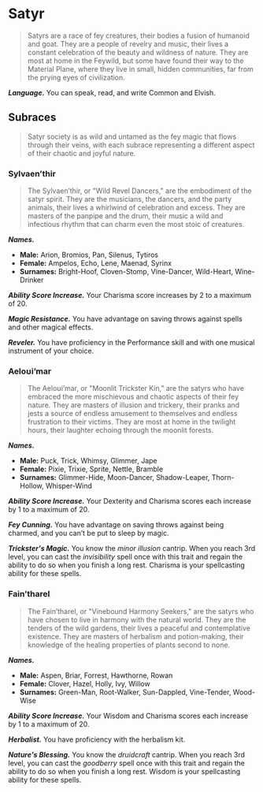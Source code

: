 # Satyr

> Satyrs are a race of fey creatures, their bodies a fusion of humanoid and goat. They are a people of revelry and music, their lives a constant celebration of the beauty and wildness of nature. They are most at home in the Feywild, but some have found their way to the Material Plane, where they live in small, hidden communities, far from the prying eyes of civilization.

***Language.*** You can speak, read, and write Common and Elvish.

## Subraces

> Satyr society is as wild and untamed as the fey magic that flows through their veins, with each subrace representing a different aspect of their chaotic and joyful nature.

### Sylvaen’thir

> The Sylvaen’thir, or "Wild Revel Dancers," are the embodiment of the satyr spirit. They are the musicians, the dancers, and the party animals, their lives a whirlwind of celebration and excess. They are masters of the panpipe and the drum, their music a wild and infectious rhythm that can charm even the most stoic of creatures.

***Names.***
*   **Male:** Arion, Bromios, Pan, Silenus, Tytiros
*   **Female:** Ampelos, Echo, Lene, Maenad, Syrinx
*   **Surnames:** Bright-Hoof, Cloven-Stomp, Vine-Dancer, Wild-Heart, Wine-Drinker

***Ability Score Increase.*** Your Charisma score increases by 2 to a maximum of 20.

***Magic Resistance.*** You have advantage on saving throws against spells and other magical effects.

***Reveler.*** You have proficiency in the Performance skill and with one musical instrument of your choice.

### Aeloʊi’mar

> The Aeloʊi’mar, or "Moonlit Trickster Kin," are the satyrs who have embraced the more mischievous and chaotic aspects of their fey nature. They are masters of illusion and trickery, their pranks and jests a source of endless amusement to themselves and endless frustration to their victims. They are most at home in the twilight hours, their laughter echoing through the moonlit forests.

***Names.***
*   **Male:** Puck, Trick, Whimsy, Glimmer, Jape
*   **Female:** Pixie, Trixie, Sprite, Nettle, Bramble
*   **Surnames:** Glimmer-Hide, Moon-Dancer, Shadow-Leaper, Thorn-Hollow, Whisper-Wind

***Ability Score Increase.*** Your Dexterity and Charisma scores each increase by 1 to a maximum of 20.

***Fey Cunning.*** You have advantage on saving throws against being charmed, and you can’t be put to sleep by magic.

***Trickster's Magic.*** You know the *minor illusion* cantrip. When you reach 3rd level, you can cast the *invisibility* spell once with this trait and regain the ability to do so when you finish a long rest. Charisma is your spellcasting ability for these spells.

### Fain’tharel

> The Fain’tharel, or "Vinebound Harmony Seekers," are the satyrs who have chosen to live in harmony with the natural world. They are the tenders of the wild gardens, their lives a peaceful and contemplative existence. They are masters of herbalism and potion-making, their knowledge of the healing properties of plants second to none.

***Names.***
*   **Male:** Aspen, Briar, Forrest, Hawthorne, Rowan
*   **Female:** Clover, Hazel, Holly, Ivy, Willow
*   **Surnames:** Green-Man, Root-Walker, Sun-Dappled, Vine-Tender, Wood-Wise

***Ability Score Increase.*** Your Wisdom and Charisma scores each increase by 1 to a maximum of 20.

***Herbalist.*** You have proficiency with the herbalism kit.

***Nature's Blessing.*** You know the *druidcraft* cantrip. When you reach 3rd level, you can cast the *goodberry* spell once with this trait and regain the ability to do so when you finish a long rest. Wisdom is your spellcasting ability for these spells.
